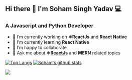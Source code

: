 ## Hi there 👋 I'm Soham Singh Yadav 💻
### A Javascript and Python  Developer 

- 🔭 I’m currently working on **⚛️ReactJs** and **React Native**
- 🌱 I’m currently learning **React Native**
- 👯 I’m happy to collaborate
- 💬 Ask me about **⚛️[ReactJs](https://github.com/facebook/react)** and **MERN** related topics
<!--[![Linkedin](https://simpleicons.org/icons/linkedin.svg)](https://www.linkedin.com/in/sohamsinghyadav/) -->
[![Top Langs](https://github-readme-stats.vercel.app/api/top-langs/?username=sohamsingh29&theme=dark)](https://github.com/sohamsingh29/github-readme-stats) [![Soham's github stats](https://github-readme-stats.vercel.app/api?username=sohamsingh29&show_icons=true&theme=dark)](https://github.com/sohamsingh29/github-readme-stats)


![](https://komarev.com/ghpvc/?username=sohamsingh29&color=brightgreen&label=Visitors)




